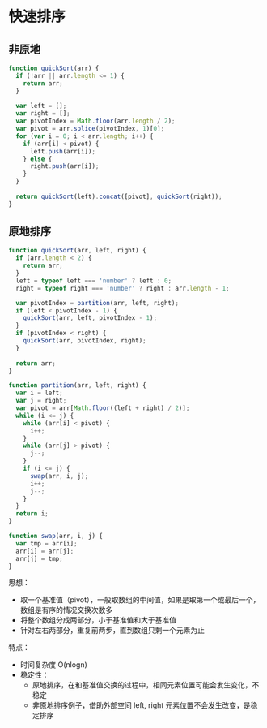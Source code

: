 # 快速排序

## 非原地
```javascript
function quickSort(arr) {
  if (!arr || arr.length <= 1) {
    return arr;
  }
  
  var left = [];
  var right = [];
  var pivotIndex = Math.floor(arr.length / 2);
  var pivot = arr.splice(pivotIndex, 1)[0];
  for (var i = 0; i < arr.length; i++) {
    if (arr[i] < pivot) {
      left.push(arr[i]);
    } else {
      right.push(arr[i]);
    }
  }
  
  return quickSort(left).concat([pivot], quickSort(right));
}

```

## 原地排序
```javascript
function quickSort(arr, left, right) {
  if (arr.length < 2) {
    return arr;
  }
  left = typeof left === 'number' ? left : 0;
  right = typeof right === 'number' ? right : arr.length - 1;

  var pivotIndex = partition(arr, left, right);
  if (left < pivotIndex - 1) {
    quickSort(arr, left, pivotIndex - 1);
  }
  if (pivotIndex < right) {
    quickSort(arr, pivotIndex, right);
  }
  
  return arr;
}

function partition(arr, left, right) {
  var i = left;
  var j = right;
  var pivot = arr[Math.floor((left + right) / 2)];
  while (i <= j) {
    while (arr[i] < pivot) {
      i++;
    }
    while (arr[j] > pivot) {
      j--;
    }
    if (i <= j) {
      swap(arr, i, j);
      i++;
      j--;
    }
  }
  return i;
}

function swap(arr, i, j) {
  var tmp = arr[i];
  arr[i] = arr[j];
  arr[j] = tmp;
}

```


思想：
* 取一个基准值（pivot），一般取数组的中间值，如果是取第一个或最后一个，数组是有序的情况交换次数多
* 将整个数组分成两部分，小于基准值和大于基准值
* 针对左右两部分，重复前两步，直到数组只剩一个元素为止

特点：
* 时间复杂度 O(nlogn)
* 稳定性：
    - 原地排序，在和基准值交换的过程中，相同元素位置可能会发生变化，不稳定
    - 非原地排序例子，借助外部空间 left, right 元素位置不会发生改变，是稳定排序

